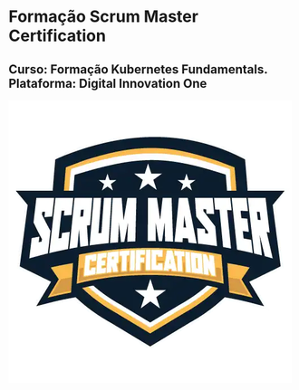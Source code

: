 # Formação Scrum Master Certification
## Curso: Formação Kubernetes Fundamentals. Plataforma: Digital Innovation One
![ScrumMaster](https://raw.githubusercontent.com/agsilvamhm/ScrumMaster/main/imagens/logo.webp)

